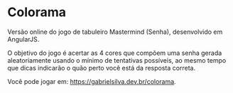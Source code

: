 # Colorama
Versão online do jogo de tabuleiro Mastermind (Senha), desenvolvido em AngularJS.

O objetivo do jogo é acertar as 4 cores que compõem uma senha gerada aleatoriamente usando o mínimo de tentativas possíveis, ao mesmo tempo que dicas indicarão o quão perto você está da resposta correta.

Você pode jogar em: https://gabrielsilva.dev.br/colorama.